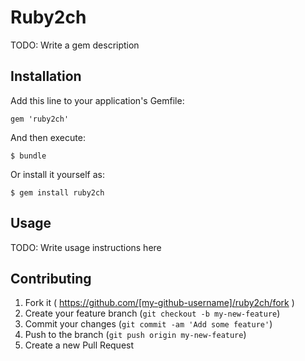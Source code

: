 # Ruby2ch

TODO: Write a gem description

## Installation

Add this line to your application's Gemfile:

    gem 'ruby2ch'

And then execute:

    $ bundle

Or install it yourself as:

    $ gem install ruby2ch

## Usage

TODO: Write usage instructions here

## Contributing

1. Fork it ( https://github.com/[my-github-username]/ruby2ch/fork )
2. Create your feature branch (`git checkout -b my-new-feature`)
3. Commit your changes (`git commit -am 'Add some feature'`)
4. Push to the branch (`git push origin my-new-feature`)
5. Create a new Pull Request
